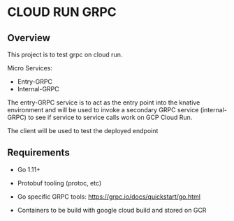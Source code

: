 # CLOUD RUN GRPC
## Overview

This project is to test grpc on cloud run.

Micro Services:
- Entry-GRPC
- Internal-GRPC

The entry-GRPC service is to act as the entry point into the knative environment and will be used to invoke a secondary GRPC service (internal-GRPC) to see if service to service calls work on GCP Cloud Run.

The client will be used to test the deployed endpoint

## Requirements
- Go 1.11+
- Protobuf tooling (protoc, etc)
- Go specific GRPC tools: https://grpc.io/docs/quickstart/go.html

- Containers to be build with google cloud build and stored on GCR